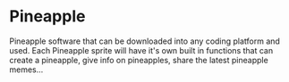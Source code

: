 # Pineapple
Pineapple software that can be downloaded into any coding platform and used. Each Pineapple sprite will have it's own built in functions that can create a pineapple, give info on pineapples, share the latest pineapple memes...
